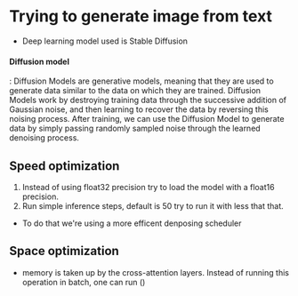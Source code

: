 # Trying to generate image from text 

- Deep learning model used is Stable Diffusion 

#### Diffusion model
: Diffusion Models are generative models, meaning that they are used to generate data similar to the data on which they are trained.
Diffusion Models work by destroying training data through the successive addition of Gaussian noise, and then learning to recover the data by reversing this noising process. After training, we can use the Diffusion Model to generate data by simply passing randomly sampled noise through the learned denoising process.



## Speed optimization

1. Instead of using float32 precision try to load the model with a float16 precision.
2. Run simple inference steps, default is 50 try to run it with less that that.
- To do that we're using a more efficent denposing scheduler

## Space optimization

- memory is taken up by the cross-attention layers. Instead of running this operation in batch, one can run ()                       